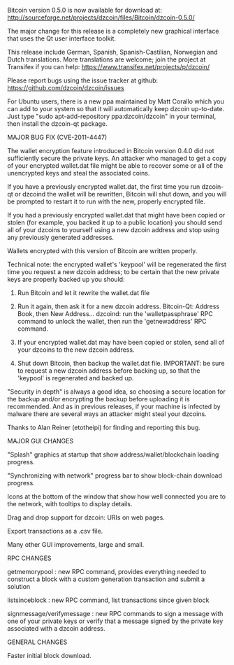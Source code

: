 Bitcoin version 0.5.0 is now available for download at:
http://sourceforge.net/projects/dzcoin/files/Bitcoin/dzcoin-0.5.0/

The major change for this release is a completely new graphical interface that uses the Qt user interface toolkit.

This release include German, Spanish, Spanish-Castilian, Norwegian and Dutch translations. More translations are welcome; join the project at Transifex if you can help:
https://www.transifex.net/projects/p/dzcoin/

Please report bugs using the issue tracker at github:
https://github.com/dzcoin/dzcoin/issues

For Ubuntu users, there is a new ppa maintained by Matt Corallo which you can add to your system so that it will automatically keep dzcoin up-to-date.  Just type "sudo apt-add-repository ppa:dzcoin/dzcoin" in your terminal, then install the dzcoin-qt package.

MAJOR BUG FIX  (CVE-2011-4447)

The wallet encryption feature introduced in Bitcoin version 0.4.0 did not sufficiently secure the private keys. An attacker who
managed to get a copy of your encrypted wallet.dat file might be able to recover some or all of the unencrypted keys and steal the
associated coins.

If you have a previously encrypted wallet.dat, the first time you run dzcoin-qt or dzcoind the wallet will be rewritten, Bitcoin will
shut down, and you will be prompted to restart it to run with the new, properly encrypted file.

If you had a previously encrypted wallet.dat that might have been copied or stolen (for example, you backed it up to a public
location) you should send all of your dzcoins to yourself using a new dzcoin address and stop using any previously generated addresses.

Wallets encrypted with this version of Bitcoin are written properly.

Technical note: the encrypted wallet's 'keypool' will be regenerated the first time you request a new dzcoin address; to be certain that the
new private keys are properly backed up you should:

1. Run Bitcoin and let it rewrite the wallet.dat file

2. Run it again, then ask it for a new dzcoin address.
Bitcoin-Qt: Address Book, then New Address...
dzcoind: run the 'walletpassphrase' RPC command to unlock the wallet,  then run the 'getnewaddress' RPC command.

3. If your encrypted wallet.dat may have been copied or stolen, send  all of your dzcoins to the new dzcoin address.

4. Shut down Bitcoin, then backup the wallet.dat file.
IMPORTANT: be sure to request a new dzcoin address before backing up, so that the 'keypool' is regenerated and backed up.

"Security in depth" is always a good idea, so choosing a secure location for the backup and/or encrypting the backup before uploading it is recommended. And as in previous releases, if your machine is infected by malware there are several ways an attacker might steal your dzcoins.

Thanks to Alan Reiner (etotheipi) for finding and reporting this bug.

MAJOR GUI CHANGES

"Splash" graphics at startup that show address/wallet/blockchain loading progress.

"Synchronizing with network" progress bar to show block-chain download progress.

Icons at the bottom of the window that show how well connected you are to the network, with tooltips to display details.

Drag and drop support for dzcoin: URIs on web pages.

Export transactions as a .csv file.

Many other GUI improvements, large and small.

RPC CHANGES

getmemorypool : new RPC command, provides everything needed to construct a block with a custom generation transaction and submit a solution

listsinceblock : new RPC command, list transactions since given block

signmessage/verifymessage : new RPC commands to sign a message with one of your private keys or verify that a message signed by the private key associated with a dzcoin address.

GENERAL CHANGES

Faster initial block download.
